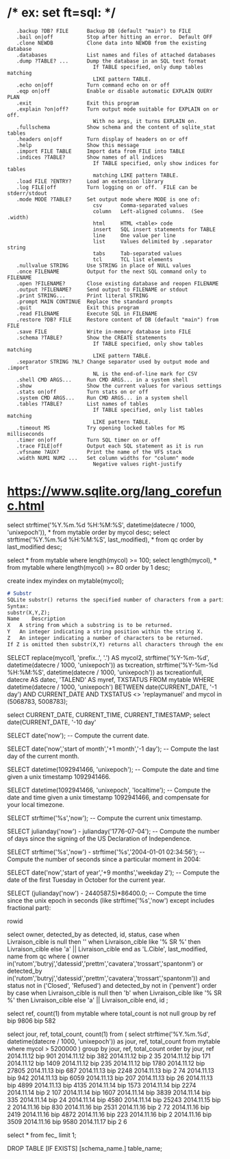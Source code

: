 # /* ex: set ft=sql: */

       .backup ?DB? FILE      Backup DB (default "main") to FILE
       .bail on|off           Stop after hitting an error.  Default OFF
       .clone NEWDB           Clone data into NEWDB from the existing database
       .databases             List names and files of attached databases
       .dump ?TABLE? ...      Dump the database in an SQL text format
                                If TABLE specified, only dump tables matching
                                LIKE pattern TABLE.
       .echo on|off           Turn command echo on or off
       .eqp on|off            Enable or disable automatic EXPLAIN QUERY PLAN
       .exit                  Exit this program
       .explain ?on|off?      Turn output mode suitable for EXPLAIN on or off.
                                With no args, it turns EXPLAIN on.
       .fullschema            Show schema and the content of sqlite_stat tables
       .headers on|off        Turn display of headers on or off
       .help                  Show this message
       .import FILE TABLE     Import data from FILE into TABLE
       .indices ?TABLE?       Show names of all indices
                                If TABLE specified, only show indices for tables
                                matching LIKE pattern TABLE.
       .load FILE ?ENTRY?     Load an extension library
       .log FILE|off          Turn logging on or off.  FILE can be stderr/stdout
       .mode MODE ?TABLE?     Set output mode where MODE is one of:
                                csv      Comma-separated values
                                column   Left-aligned columns.  (See .width)
                                html     HTML <table> code
                                insert   SQL insert statements for TABLE
                                line     One value per line
                                list     Values delimited by .separator string
                                tabs     Tab-separated values
                                tcl      TCL list elements
       .nullvalue STRING      Use STRING in place of NULL values
       .once FILENAME         Output for the next SQL command only to FILENAME
       .open ?FILENAME?       Close existing database and reopen FILENAME
       .output ?FILENAME?     Send output to FILENAME or stdout
       .print STRING...       Print literal STRING
       .prompt MAIN CONTINUE  Replace the standard prompts
       .quit                  Exit this program
       .read FILENAME         Execute SQL in FILENAME
       .restore ?DB? FILE     Restore content of DB (default "main") from FILE
       .save FILE             Write in-memory database into FILE
       .schema ?TABLE?        Show the CREATE statements
                                If TABLE specified, only show tables matching
                                LIKE pattern TABLE.
       .separator STRING ?NL? Change separator used by output mode and .import
                                NL is the end-of-line mark for CSV
       .shell CMD ARGS...     Run CMD ARGS... in a system shell
       .show                  Show the current values for various settings
       .stats on|off          Turn stats on or off
       .system CMD ARGS...    Run CMD ARGS... in a system shell
       .tables ?TABLE?        List names of tables
                                If TABLE specified, only list tables matching
                                LIKE pattern TABLE.
       .timeout MS            Try opening locked tables for MS milliseconds
       .timer on|off          Turn SQL timer on or off
       .trace FILE|off        Output each SQL statement as it is run
       .vfsname ?AUX?         Print the name of the VFS stack
       .width NUM1 NUM2 ...   Set column widths for "column" mode
                                Negative values right-justify


# https://www.sqlite.org/lang_corefunc.html

select strftime('%Y.%m.%d %H:%M:%S', datetime(datecre / 1000, 'unixepoch')), * from mytable order by mycol desc;
select strftime('%Y.%m.%d %H:%M:%S', last_modified), * from qc order by last_modified desc;

select * from mytable where length(mycol) >= 100;
select length(mycol), * from mytable where length(mycol) >= 80 order by 1 desc;

create index myindex on mytable(mycol);

```markdown
# Substr
SQLite substr() returns the specified number of characters from a particular position of a given string.
Syntax:
substr(X,Y,Z);
Name	Description
X	A string from which a substring is to be returned.
Y	An integer indicating a string position within the string X.
Z	An integer indicating a number of characters to be returned.
If Z is omitted then substr(X,Y) returns all characters through the end of the string X beginning with the Y-th. The left-most character of X is number 1. If Y is negative then the first character of the substring is found by counting from the right rather than the left. If Z is negative then the abs(Z) characters preceding the Y-th character are returned.
```

SELECT replace(mycol1, 'prefix..', '.') AS mycol2,
strftime('%Y-%m-%d', datetime(datecre / 1000, 'unixepoch')) as txcreation,
strftime('%Y-%m-%d %H:%M:%S', datetime(datecre / 1000, 'unixepoch')) as txcreationfull,
datecre AS datec,
'TALEND' AS myref,
TXSTATUS
FROM mytable
WHERE datetime(datecre / 1000, 'unixepoch') BETWEEN  date(CURRENT_DATE, '-1 day')  AND CURRENT_DATE AND TXSTATUS <> 'replaymanuel'
and mycol in (5068783, 5008783);

select CURRENT_DATE, CURRENT_TIME, CURRENT_TIMESTAMP;
select date(CURRENT_DATE, '-10 day'

SELECT date('now'); -- Compute the current date.

SELECT date('now','start of month','+1 month','-1 day'); -- Compute the last day of the current month.

SELECT datetime(1092941466, 'unixepoch'); -- Compute the date and time given a unix timestamp 1092941466.

SELECT datetime(1092941466, 'unixepoch', 'localtime'); -- Compute the date and time given a unix timestamp 1092941466, and compensate for your local timezone.

SELECT strftime('%s','now'); -- Compute the current unix timestamp.

SELECT julianday('now') - julianday('1776-07-04'); -- Compute the number of days since the signing of the US Declaration of Independence.

SELECT strftime('%s','now') - strftime('%s','2004-01-01 02:34:56'); -- Compute the number of seconds since a particular moment in 2004:

SELECT date('now','start of year','+9 months','weekday 2'); -- Compute the date of the first Tuesday in October for the current year.

SELECT (julianday('now') - 2440587.5)*86400.0; -- Compute the time since the unix epoch in seconds (like strftime('%s','now') except includes fractional part):


rowid

select owner, detected_by as detected, id, status, case when Livraison_cible is null then '' when Livraison_cible like '% SR %' then Livraison_cible else 'a' || Livraison_cible end as 'L.Cible', last_modified, name from qc
where
(      owner in('rutom','butryj','datessid','prettm','cavatera','trossart','spantonm') or
detected_by  in('rutom','butryj','datessid','prettm','cavatera','trossart','spantonm'))
and status not in ('Closed', 'Refused')
and detected_by not in ('penvent')
order by
case when Livraison_cible is null then 'b' when Livraison_cible like '% SR %' then Livraison_cible else 'a' || Livraison_cible end,
id
;


select ref, count(1) from mytable where total_count is not null group by ref
bip	9806
bip	582




select jour, ref, total_count, count(1) from (
select strftime('%Y.%m.%d', datetime(datecre / 1000, 'unixepoch')) as jour, ref, total_count  from mytable where mycol > 5200000
) group by jour, ref, total_count
order by jour, ref
2014.11.12 	 bip 	 <null> 	 901
2014.11.12 	 bip 	 <null> 	 382
2014.11.12 	 bip 	 2      	 35
2014.11.12 	 bip 	 <null> 	 171
2014.11.12 	 bip 	 <null> 	 1409
2014.11.12 	 bip 	 <null> 	 235
2014.11.12 	 bip 	 <null> 	 1780
2014.11.12 	 bip 	 <null> 	 27805
2014.11.13 	 bip 	 <null> 	 687
2014.11.13 	 bip 	 <null> 	 2248
2014.11.13 	 bip 	 2      	 74
2014.11.13 	 bip 	 <null> 	 942
2014.11.13 	 bip 	 <null> 	 6059
2014.11.13 	 bip 	 <null> 	 207
2014.11.13 	 bip 	 <null> 	 26
2014.11.13 	 bip 	 <null> 	 4899
2014.11.13 	 bip 	 <null> 	 4135
2014.11.14 	 bip 	 <null> 	 1573
2014.11.14 	 bip 	 <null> 	 2274
2014.11.14 	 bip 	 2      	 107
2014.11.14 	 bip 	 <null> 	 1607
2014.11.14 	 bip 	 <null> 	 3839
2014.11.14 	 bip 	 <null> 	 335
2014.11.14 	 bip 	 <null> 	 24
2014.11.14 	 bip 	 <null> 	 4580
2014.11.14 	 bip 	 <null> 	 25243
2014.11.15 	 bip 	 <null> 	 2
2014.11.16 	 bip 	 <null> 	 830
2014.11.16 	 bip 	 <null> 	 2531
2014.11.16 	 bip 	 2      	 72
2014.11.16 	 bip 	 <null> 	 2419
2014.11.16 	 bip 	 <null> 	 4872
2014.11.16 	 bip 	 <null> 	 223
2014.11.16 	 bip 	 <null> 	 2
2014.11.16 	 bip 	 <null> 	 3509
2014.11.16 	 bip 	 <null> 	 9580
2014.11.17 	 bip 	 2      	 6

select * from fec_ limit 1;

DROP TABLE [IF EXISTS] [schema_name.] table_name;
